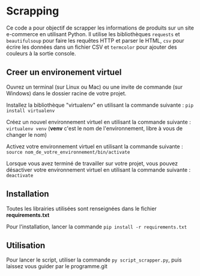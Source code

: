 # Scrapping

Ce code a pour objectif de scrapper les informations de produits sur un site e-commerce en utilisant Python. Il utilise les bibliothèques `requests` et `beautifulsoup` pour faire les requêtes HTTP et parser le HTML, `csv` pour écrire les données dans un fichier CSV et `termcolor` pour ajouter des couleurs à la sortie console.

## Creer un environement virtuel

Ouvrez un terminal (sur Linux ou Mac) ou une invite de commande (sur Windows) dans le dossier racine de votre projet.

Installez la bibliothèque "virtualenv" en utilisant la commande suivante : ```pip install virtualenv``` 

Créez un nouvel environnement virtuel en utilisant la commande suivante : ```virtualenv venv``` (**venv** c'est le nom de l'environnement, libre à vous de changer le nom)

Activez votre environnement virtuel en utilisant la commande suivante : ```source nom_de_votre_environnement/bin/activate```

Lorsque vous avez terminé de travailler sur votre projet, vous pouvez désactiver votre environnement virtuel en utilisant la commande suivante : ```deactivate```

## Installation

Toutes les librairies utilisées sont renseignées dans le fichier **requirements.txt**

Pour l'installation, lancer la commande ```pip install -r requirements.txt```

## Utilisation

Pour lancer le script, utiliser la commande ``` py script_scrapper.py ```, puis laissez vous guider par le programme.git